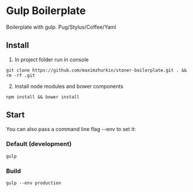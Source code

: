 # Gulp Boilerplate

Boilerplate with gulp. Pug/Stylus/Coffee/Yaml

## Install
1. In project folder run in console
```
git clone https://github.com/maximzhurkin/stoner-boilerplate.git . && rm -rf .git
```
2. Install node modules and bower components
```
npm install && bower install
```

## Start
You can also pass a command line flag --env to set it:

### Default (development)
```
gulp
```

### Build
```
gulp --env production
```
